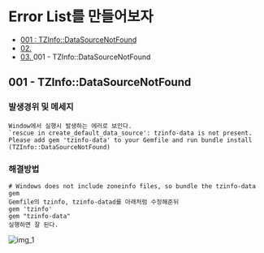 # Error List를 만들어보자
* [001 : TZInfo::DataSourceNotFound](#001---tzinfodatasourcenotfound)
* [02. ](#2)
* [03. ](#3)
    001 - TZInfo::DataSourceNotFound
    
## 001 - TZInfo::DataSourceNotFound
### 발생경위 및 메세지  
    Window에서 실행시 발생하는 에러로 보인다.
    `rescue in create_default_data_source': tzinfo-data is not present.
    Please add gem 'tzinfo-data' to your Gemfile and run bundle install (TZInfo::DataSourceNotFound)

### 해결방법
    # Windows does not include zoneinfo files, so bundle the tzinfo-data gem
    Gemfile의 tzinfo, tzinfo-datad를 아래처럼 수정해준뒤 
    gem 'tzinfo'
    gem "tzinfo-data"
    실행하면 잘 된다.
![img_1](https://user-images.githubusercontent.com/22822369/186692001-70083037-994c-4703-a51a-549c9f981384.png)

